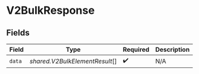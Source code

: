 # V2BulkResponse


## Fields

| Field                          | Type                           | Required                       | Description                    |
| ------------------------------ | ------------------------------ | ------------------------------ | ------------------------------ |
| `data`                         | *shared.V2BulkElementResult*[] | :heavy_check_mark:             | N/A                            |